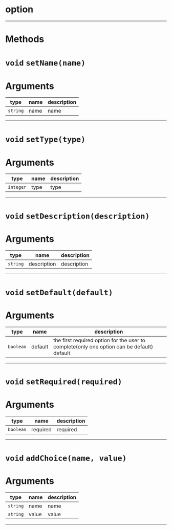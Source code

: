 # option


---
# Methods
# `void` `setName(name)`
# Arguments
| type  | name | description |
| ----  | ---- | ----------- |
| `string` | name  |name  |

---
# `void` `setType(type)`
# Arguments
| type  | name | description |
| ----  | ---- | ----------- |
| `integer` | type  |type  |

---
# `void` `setDescription(description)`
# Arguments
| type  | name | description |
| ----  | ---- | ----------- |
| `string` | description  |description  |

---
# `void` `setDefault(default)`
# Arguments
| type  | name | description |
| ----  | ---- | ----------- |
| `boolean` | default  |the first required option for the user to complete(only one option can be default)  default  |

---
# `void` `setRequired(required)`
# Arguments
| type  | name | description |
| ----  | ---- | ----------- |
| `boolean` | required  |required  |

---
# `void` `addChoice(name, value)`
# Arguments
| type  | name | description |
| ----  | ---- | ----------- |
| `string` | name  |name  |
| `string` | value  |value  |

---
